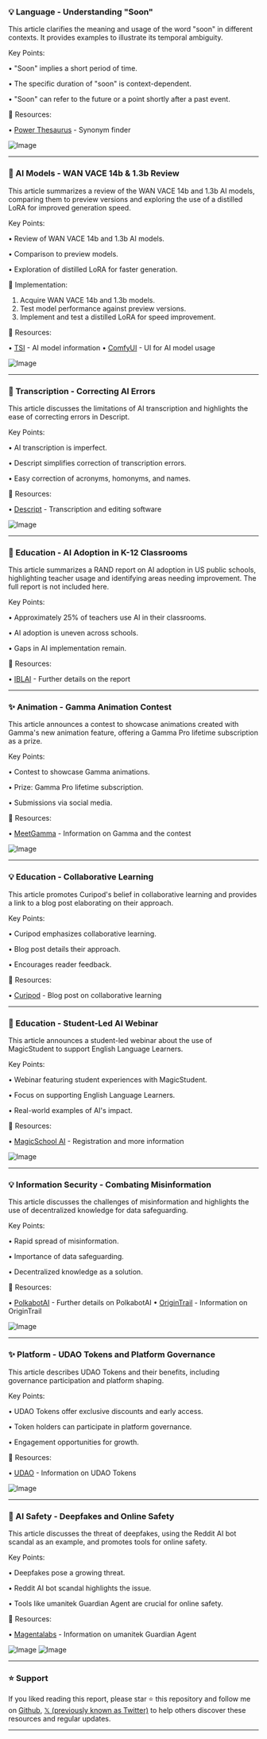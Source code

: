 ### 💡 Language - Understanding "Soon"

This article clarifies the meaning and usage of the word "soon" in different contexts.  It provides examples to illustrate its temporal ambiguity.

Key Points:

• "Soon" implies a short period of time.


• The specific duration of "soon" is context-dependent.


•  "Soon" can refer to the future or a point shortly after a past event.


🔗 Resources:

• [Power Thesaurus](https://x.com/PowerThesaurus) -  Synonym finder


![Image](https://pbs.twimg.com/media/GrCE94_WEAAzowm?format=jpg&name=small)


---

### 🚀 AI Models - WAN VACE 14b & 1.3b Review

This article summarizes a review of the WAN VACE 14b and 1.3b AI models, comparing them to preview versions and exploring the use of a distilled LoRA for improved generation speed.

Key Points:

• Review of WAN VACE 14b and 1.3b AI models.


• Comparison to preview models.


• Exploration of distilled LoRA for faster generation.


🚀 Implementation:

1. Acquire WAN VACE 14b and 1.3b models.
2. Test model performance against preview versions.
3. Implement and test a distilled LoRA for speed improvement.

🔗 Resources:

• [TSI](https://x.com/tsi_org) - AI model information
• [ComfyUI](https://x.com/ComfyUI) - UI for AI model usage

![Image](https://pbs.twimg.com/media/GrBqFw9WwAAmxPs?format=jpg&name=small)



---

### 🤖 Transcription - Correcting AI Errors

This article discusses the limitations of AI transcription and highlights the ease of correcting errors in Descript.

Key Points:

• AI transcription is imperfect.


• Descript simplifies correction of transcription errors.


•  Easy correction of acronyms, homonyms, and names.


🔗 Resources:

• [Descript](https://x.com/DescriptApp) - Transcription and editing software

![Image](https://pbs.twimg.com/media/Gq71tInXsAA-BU6.jpg)


---

### 🤖 Education - AI Adoption in K-12 Classrooms

This article summarizes a RAND report on AI adoption in US public schools, highlighting teacher usage and identifying areas needing improvement.  The full report is not included here.

Key Points:

• Approximately 25% of teachers use AI in their classrooms.


• AI adoption is uneven across schools.


• Gaps in AI implementation remain.


🔗 Resources:

• [IBLAI](https://x.com/iblai_) -  Further details on the report

---

### ✨ Animation - Gamma Animation Contest

This article announces a contest to showcase animations created with Gamma's new animation feature, offering a Gamma Pro lifetime subscription as a prize.

Key Points:

• Contest to showcase Gamma animations.


• Prize: Gamma Pro lifetime subscription.


• Submissions via social media.


🔗 Resources:


• [MeetGamma](https://x.com/MeetGamma) - Information on Gamma and the contest

![Image](https://pbs.twimg.com/amplify_video_thumb/1922700159684898816/img/BCXXiTMbGp4LMhFb.jpg)


---

### 💡 Education - Collaborative Learning

This article promotes Curipod's belief in collaborative learning and provides a link to a blog post elaborating on their approach.

Key Points:

• Curipod emphasizes collaborative learning.


• Blog post details their approach.


• Encourages reader feedback.


🔗 Resources:

• [Curipod](https://curipod.com/c/blog-posts/why-were-betting-on-learning-together) - Blog post on collaborative learning

---

### 🤖 Education - Student-Led AI Webinar

This article announces a student-led webinar about the use of MagicStudent to support English Language Learners.

Key Points:

• Webinar featuring student experiences with MagicStudent.


• Focus on supporting English Language Learners.


• Real-world examples of AI's impact.


🔗 Resources:

• [MagicSchool AI](https://x.com/magicschoolai) -  Registration and more information

![Image](https://pbs.twimg.com/media/GqxxNGRW4AAI27b?format=jpg&name=small)


---

### 💡 Information Security - Combating Misinformation

This article discusses the challenges of misinformation and highlights the use of decentralized knowledge for data safeguarding.

Key Points:

•  Rapid spread of misinformation.


• Importance of data safeguarding.


• Decentralized knowledge as a solution.



🔗 Resources:

• [PolkabotAI](https://x.com/PolkabotAI) - Further details on PolkabotAI
• [OriginTrail](https://x.com/origin_trail) - Information on OriginTrail

![Image](https://pbs.twimg.com/media/GobteGtXEAA-BlV?format=jpg&name=small)


---

### ✨ Platform - UDAO Tokens and Platform Governance

This article describes UDAO Tokens and their benefits, including governance participation and platform shaping.

Key Points:

• UDAO Tokens offer exclusive discounts and early access.


•  Token holders can participate in platform governance.


•  Engagement opportunities for growth.


🔗 Resources:

• [UDAO](https://x.com/udao_official) -  Information on UDAO Tokens

![Image](https://pbs.twimg.com/media/GqmKXuRWQAABH6z?format=jpg&name=small)


---

### 🤖 AI Safety - Deepfakes and Online Safety

This article discusses the threat of deepfakes, using the Reddit AI bot scandal as an example, and promotes tools for online safety.

Key Points:

• Deepfakes pose a growing threat.


• Reddit AI bot scandal highlights the issue.


• Tools like umanitek Guardian Agent are crucial for online safety.


🔗 Resources:

• [Magentalabs](https://x.com/Magentalabs_io) - Information on umanitek Guardian Agent

![Image](https://pbs.twimg.com/media/Gqlp_zwWMAAfmqF?format=jpg&name=small)
![Image](https://pbs.twimg.com/amplify_video_thumb/1919752841972891648/img/uVhG-F_bEKzpr616?format=jpg&name=240x240)


---

### ⭐️ Support

If you liked reading this report, please star ⭐️ this repository and follow me on [Github](https://github.com/Drix10), [𝕏 (previously known as Twitter)](https://x.com/DRIX_10_) to help others discover these resources and regular updates.

---